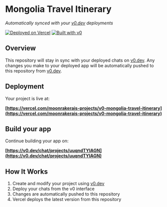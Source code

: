 # Mongolia Travel Itinerary

*Automatically synced with your [v0.dev](https://v0.dev) deployments*

[![Deployed on Vercel](https://img.shields.io/badge/Deployed%20on-Vercel-black?style=for-the-badge&logo=vercel)](https://vercel.com/moonrakerais-projects/v0-mongolia-travel-itinerary)
[![Built with v0](https://img.shields.io/badge/Built%20with-v0.dev-black?style=for-the-badge)](https://v0.dev/chat/projects/uuqndTYIAGN)

## Overview

This repository will stay in sync with your deployed chats on [v0.dev](https://v0.dev).
Any changes you make to your deployed app will be automatically pushed to this repository from [v0.dev](https://v0.dev).

## Deployment

Your project is live at:

**[https://vercel.com/moonrakerais-projects/v0-mongolia-travel-itinerary](https://vercel.com/moonrakerais-projects/v0-mongolia-travel-itinerary)**

## Build your app

Continue building your app on:

**[https://v0.dev/chat/projects/uuqndTYIAGN](https://v0.dev/chat/projects/uuqndTYIAGN)**

## How It Works

1. Create and modify your project using [v0.dev](https://v0.dev)
2. Deploy your chats from the v0 interface
3. Changes are automatically pushed to this repository
4. Vercel deploys the latest version from this repository